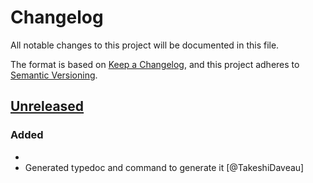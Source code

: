# Changelog

All notable changes to this project will be documented in this file.

The format is based on [Keep a Changelog](https://keepachangelog.com/en/1.0.0/),
and this project adheres to [Semantic Versioning](https://semver.org/spec/v2.0.0.html).

## [Unreleased]

### Added

-
- Generated typedoc and command to generate it [@TakeshiDaveau]

[unreleased]: https://github.com/TakeshiDaveau/tda-linked-list/compare/main...HEAD
